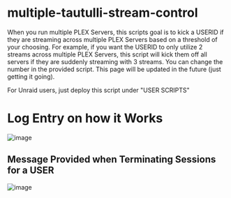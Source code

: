 # multiple-tautulli-stream-control
When you run multiple PLEX Servers, this scripts goal is to kick a USERID if they are streaming across multiple PLEX Servers based on a threshold of your choosing. For example, if you want the USERID to only utilize 2 streams across multiple PLEX Servers, this script will kick them off all servers if they are suddenly streaming with 3 streams. You can change the number in the provided script. This page will be updated in the future (just getting it going).

For Unraid users, just deploy this script under "USER SCRIPTS"

# Log Entry on how it Works

![image](https://github.com/user-attachments/assets/a26df424-c921-44b9-adbe-a8957a549353)

## Message Provided when Terminating Sessions for a USER

![image](https://github.com/user-attachments/assets/78231819-381f-4291-8122-9537abf9ee5b)
